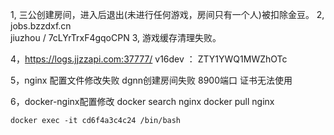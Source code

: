 
1, 三公创建房间，进入后退出(未进行任何游戏，房间只有一个人)被扣除金豆。
2, jobs.bzzdxf.cn  
	 jiuzhou / 7cLYrTrxF4gqoCPN
3, 游戏缓存清理失败。

4，https://logs.jjzzapi.com:37777/
	v16dev ： ZTY1YWQ1MWZhOTc


5，nginx 配置文件修改失败
	dgnn创建房间失败
	8900端口 证书无法使用
	

6，docker-nginx配置修改
	docker search nginx
	docker pull nginx
	
	docker exec -it cd6f4a3c4c24 /bin/bash